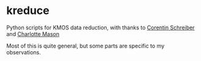 # kreduce
Python scripts for KMOS data reduction, with thanks to [Corentin Schreiber](https://github.com/cschreib/kmos-scripts) and [Charlotte Mason](https://github.com/charlottenosam/kmos_tools)

Most of this is quite general, but some parts are specific to my observations.
